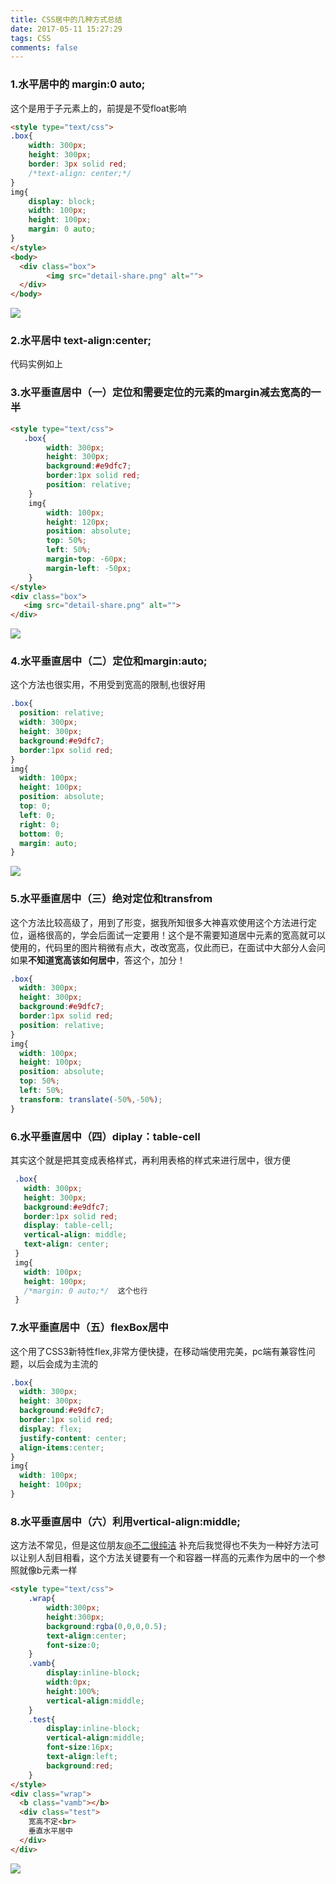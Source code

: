 ```yaml
---
title: CSS居中的几种方式总结
date: 2017-05-11 15:27:29
tags: CSS
comments: false
---
```


### **1.水平居中的 margin:0 auto;**

这个是用于子元素上的，前提是不受float影响
<!--more-->
```html
<style type="text/css">
.box{
	width: 300px;
	height: 300px;
	border: 3px solid red;
	/*text-align: center;*/
}	
img{
	display: block;
	width: 100px;
	height: 100px;
	margin: 0 auto;
}
</style>
<body>
  <div class="box">
        <img src="detail-share.png" alt="">
  </div>
</body>
```

![](https://github.com/zuobaiquan/css/raw/master/img/juzhong01.png)

### **2.水平居中 text-align:center;**

代码实例如上

### **3.水平垂直居中（一）定位和需要定位的元素的margin减去宽高的一半**

```html
<style type="text/css">
   .box{
        width: 300px;
        height: 300px;
        background:#e9dfc7; 
        border:1px solid red;
        position: relative;
    }
    img{
        width: 100px;
        height: 120px;
        position: absolute;
        top: 50%;
        left: 50%;
        margin-top: -60px;
        margin-left: -50px;
    }
</style>
<div class="box">
   <img src="detail-share.png" alt="">
</div>
```
![](https://github.com/zuobaiquan/css/raw/master/img/juzhong02.png)

### **4.水平垂直居中（二）定位和margin:auto;**

这个方法也很实用，不用受到宽高的限制,也很好用

```css
.box{
  position: relative;
  width: 300px;
  height: 300px;
  background:#e9dfc7; 
  border:1px solid red;
}
img{
  width: 100px;
  height: 100px;
  position: absolute;
  top: 0;
  left: 0;
  right: 0;
  bottom: 0;
  margin: auto;
}
```
![](https://github.com/zuobaiquan/css/raw/master/img/juzhong03.png)

### **5.水平垂直居中（三）绝对定位和transfrom**

这个方法比较高级了，用到了形变，据我所知很多大神喜欢使用这个方法进行定位，逼格很高的，学会后面试一定要用！这个是不需要知道居中元素的宽高就可以使用的，代码里的图片稍微有点大，改改宽高，仅此而已，在面试中大部分人会问如果**不知道宽高该如何居中**，答这个，加分！

```css
.box{
  width: 300px;
  height: 300px;
  background:#e9dfc7; 
  border:1px solid red;
  position: relative;	
}
img{
  width: 100px;
  height: 100px;
  position: absolute;
  top: 50%;
  left: 50%;
  transform: translate(-50%,-50%);
}
```

### **6.水平垂直居中（四）diplay：table-cell**

其实这个就是把其变成表格样式，再利用表格的样式来进行居中，很方便

```css
 .box{
   width: 300px;
   height: 300px;
   background:#e9dfc7; 
   border:1px solid red;
   display: table-cell;
   vertical-align: middle;
   text-align: center;
 }
 img{
   width: 100px;
   height: 100px;
   /*margin: 0 auto;*/  这个也行
 }
```

### **7.水平垂直居中（五）flexBox居中**

这个用了CSS3新特性flex,非常方便快捷，在移动端使用完美，pc端有兼容性问题，以后会成为主流的

```css
.box{
  width: 300px;
  height: 300px;
  background:#e9dfc7; 
  border:1px solid red;
  display: flex;
  justify-content: center;
  align-items:center;
}
img{
  width: 100px;
  height: 100px;
}
```

### **8.水平垂直居中（六）利用vertical-align:middle;**

这方法不常见，但是这位朋友[@不二很纯洁](http://www.jianshu.com/users/be01acba7c71) 补充后我觉得也不失为一种好方法可以让别人刮目相看，这个方法关键要有一个和容器一样高的元素作为居中的一个参照就像b元素一样

```html
<style type="text/css">
    .wrap{
        width:300px;
        height:300px; 
        background:rgba(0,0,0,0.5);
        text-align:center;
        font-size:0;
    }
    .vamb{
        display:inline-block; 
        width:0px;
        height:100%;
        vertical-align:middle;
    }
    .test{
        display:inline-block;
        vertical-align:middle;
        font-size:16px;
        text-align:left;
        background:red;
    }
</style>
<div class="wrap">
  <b class="vamb"></b>
  <div class="test">
    宽高不定<br>
    垂直水平居中
  </div>
</div>
```

![](https://github.com/zuobaiquan/css/raw/master/img/juzhong04.png)



